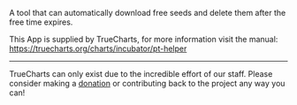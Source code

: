 A tool that can automatically download free seeds and delete them after the free time expires.

This App is supplied by TrueCharts, for more information visit the manual: https://truecharts.org/charts/incubator/pt-helper

---

TrueCharts can only exist due to the incredible effort of our staff.
Please consider making a [donation](https://truecharts.org/docs/about/sponsor) or contributing back to the project any way you can!
